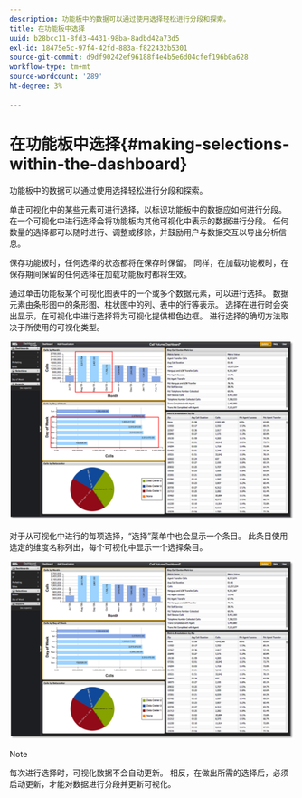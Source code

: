 ```yaml
---
description: 功能板中的数据可以通过使用选择轻松进行分段和探索。
title: 在功能板中选择
uuid: b28bcc11-8fd3-4431-98ba-8adbd42a73d5
exl-id: 18475e5c-97f4-42fd-883a-f822432b5301
source-git-commit: d9df90242ef96188f4e4b5e6d04cfef196b0a628
workflow-type: tm+mt
source-wordcount: '289'
ht-degree: 3%

---
```


# 在功能板中选择{#making-selections-within-the-dashboard}

功能板中的数据可以通过使用选择轻松进行分段和探索。

单击可视化中的某些元素可进行选择，以标识功能板中的数据应如何进行分段。 在一个可视化中进行选择会将功能板内其他可视化中表示的数据进行分段。 任何数量的选择都可以随时进行、调整或移除，并鼓励用户与数据交互以导出分析信息。

保存功能板时，任何选择的状态都将在保存时保留。 同样，在加载功能板时，在保存期间保留的任何选择在加载功能板时都将生效。

通过单击功能板某个可视化图表中的一个或多个数据元素，可以进行选择。 数据元素由条形图中的条形图、柱状图中的列、表中的行等表示。 选择在进行时会突出显示，在可视化中进行选择将为可视化提供橙色边框。 进行选择的确切方法取决于所使用的可视化类型。

![](assets/selection_make.png)

对于从可视化中进行的每项选择，“选择”菜单中也会显示一个条目。 此条目使用选定的维度名称列出，每个可视化中显示一个选择条目。

![](assets/selection_menu.png)

>[!NOTE]
>
>每次进行选择时，可视化数据不会自动更新。 相反，在做出所需的选择后，必须启动更新，才能对数据进行分段并更新可视化。
